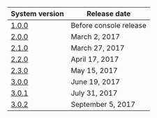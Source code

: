 | System version               | Release date           |
| ---------------------------- | ---------------------- |
| [1.0.0](1.0.0.md "wikilink") | Before console release |
| [2.0.0](2.0.0.md "wikilink") | March 2, 2017          |
| [2.1.0](2.1.0.md "wikilink") | March 27, 2017         |
| [2.2.0](2.2.0.md "wikilink") | April 17, 2017         |
| [2.3.0](2.3.0.md "wikilink") | May 15, 2017           |
| [3.0.0](3.0.0.md "wikilink") | June 19, 2017          |
| [3.0.1](3.0.1.md "wikilink") | July 31, 2017          |
| [3.0.2](3.0.2.md "wikilink") | September 5, 2017      |
